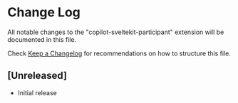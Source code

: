 # Change Log

All notable changes to the "copilot-sveltekit-participant" extension will be documented in this file.

Check [Keep a Changelog](http://keepachangelog.com/) for recommendations on how to structure this file.

## [Unreleased]

- Initial release